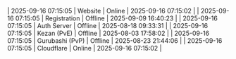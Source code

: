 | 2025-09-16 07:15:05 | Website | Online | 2025-09-16 07:15:02 |
| 2025-09-16 07:15:05 | Registration | Offline | 2025-09-09 16:40:23 |
| 2025-09-16 07:15:05 | Auth Server | Offline | 2025-08-18 09:33:31 |
| 2025-09-16 07:15:05 | Kezan (PvE) | Offline | 2025-08-03 17:58:02 |
| 2025-09-16 07:15:05 | Gurubashi (PvP) | Offline | 2025-08-23 21:44:06 |
| 2025-09-16 07:15:05 | Cloudflare | Online | 2025-09-16 07:15:02 |
